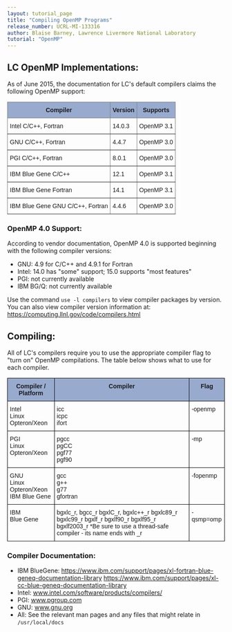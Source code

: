 ```yaml
---
layout: tutorial_page
title: "Compiling OpenMP Programs"
release_number: UCRL-MI-133316
author: Blaise Barney, Lawrence Livermore National Laboratory
tutorial: "OpenMP"
---
```


## LC OpenMP Implementations:

As of June 2015, the documentation for LC's default compilers claims the following OpenMP support:

<style type="text/css">
.tg  {border-collapse:collapse;border-spacing:0;}
.tg td{border-color:black;border-style:solid;border-width:1px;font-family:Arial, sans-serif;font-size:14px;
  overflow:hidden;padding:10px 5px;word-break:normal;}
.tg th{border-color:black;border-style:solid;border-width:1px;font-family:Arial, sans-serif;font-size:14px;
  font-weight:normal;overflow:hidden;padding:10px 5px;word-break:normal;}
.tg .tg-5iie{background-color:#98ABCE;border-color:inherit;font-weight:bold;text-align:center;vertical-align:top}
.tg .tg-0pky{border-color:inherit;text-align:left;vertical-align:top}
</style>
<table class="tg">
<thead>
  <tr>
    <th class="tg-5iie"><span style="background-color:#98ABCE">Compiler</span></th>
    <th class="tg-5iie"><span style="background-color:#98ABCE">Version</span></th>
    <th class="tg-5iie"><span style="background-color:#98ABCE">Supports</span></th>
  </tr>
</thead>
<tbody>
  <tr>
    <td class="tg-0pky">Intel C/C++, Fortran</td>
    <td class="tg-0pky">14.0.3</td>
    <td class="tg-0pky">OpenMP 3.1</td>
  </tr>
  <tr>
    <td class="tg-0pky">GNU C/C++, Fortran</td>
    <td class="tg-0pky">4.4.7</td>
    <td class="tg-0pky">OpenMP 3.0</td>
  </tr>
  <tr>
    <td class="tg-0pky">PGI C/C++, Fortran</td>
    <td class="tg-0pky">8.0.1</td>
    <td class="tg-0pky">OpenMP 3.0</td>
  </tr>
  <tr>
    <td class="tg-0pky">IBM Blue Gene C/C++</td>
    <td class="tg-0pky">12.1</td>
    <td class="tg-0pky">OpenMP 3.1</td>
  </tr>
  <tr>
    <td class="tg-0pky">IBM Blue Gene Fortran</td>
    <td class="tg-0pky">14.1</td>
    <td class="tg-0pky">OpenMP 3.1</td>
  </tr>
  <tr>
    <td class="tg-0pky">IBM Blue Gene GNU C/C++, Fortran</td>
    <td class="tg-0pky">4.4.6</td>
    <td class="tg-0pky">OpenMP 3.0</td>
  </tr>
</tbody>
</table>

### OpenMP 4.0 Support: 

According to vendor documentation, OpenMP 4.0 is supported beginning with the following compiler versions:
* GNU: 4.9 for C/C++ and 4.9.1 for Fortran
* Intel: 14.0 has "some" support; 15.0 supports "most features"
* PGI: not currently available
* IBM BG/Q: not currently available

Use the command `use -l compilers` to view compiler packages by version.
You can also view compiler version information at: https://computing.llnl.gov/code/compilers.html

## Compiling:

All of LC's compilers require you to use the appropriate compiler flag to "turn on" OpenMP compilations. The table below shows what to use for each compiler.

<style type="text/css">
.tg  {border-collapse:collapse;border-spacing:0;}
.tg td{border-color:black;border-style:solid;border-width:1px;font-family:Arial, sans-serif;font-size:14px;
  overflow:hidden;padding:10px 5px;word-break:normal;}
.tg th{border-color:black;border-style:solid;border-width:1px;font-family:Arial, sans-serif;font-size:14px;
  font-weight:normal;overflow:hidden;padding:10px 5px;word-break:normal;}
.tg .tg-xq0d{background-color:#98ABCE;font-weight:bold;text-align:center;vertical-align:top}
.tg .tg-0lax{text-align:left;vertical-align:top}
</style>
<table class="tg">
<thead>
  <tr>
    <th class="tg-xq0d"><span style="background-color:#98ABCE">Compiler / Platform</span></th>
    <th class="tg-xq0d"><span style="background-color:#98ABCE">Compiler</span></th>
    <th class="tg-xq0d"><span style="background-color:#98ABCE">Flag</span></th>
  </tr>
</thead>
<tbody>
  <tr>
    <td class="tg-0lax">Intel<br>Linux Opteron/Xeon</td>
    <td class="tg-0lax">icc<br>icpc<br>ifort</td>
    <td class="tg-0lax">-openmp</td>
  </tr>
  <tr>
    <td class="tg-0lax">PGI<br>Linux Opteron/Xeon</td>
    <td class="tg-0lax">pgcc<br>pgCC<br>pgf77<br>pgf90</td>
    <td class="tg-0lax">-mp</td>
  </tr>
  <tr>
    <td class="tg-0lax">GNU<br>Linux Opteron/Xeon<br>IBM Blue Gene</td>
    <td class="tg-0lax">gcc<br>g++<br>g77<br>gfortran</td>
    <td class="tg-0lax">-fopenmp</td>
  </tr>
  <tr>
    <td class="tg-0lax">IBM<br>Blue Gene </td>
    <td class="tg-0lax">bgxlc_r, bgcc_r bgxlC_r, bgxlc++_r bgxlc89_r bgxlc99_r bgxlf_r bgxlf90_r bgxlf95_r bgxlf2003_r *Be sure to use a thread-safe compiler - its name ends with _r</td>
    <td class="tg-0lax">-qsmp=omp</td>
  </tr>
</tbody>
</table>

### Compiler Documentation:

* IBM BlueGene: https://www.ibm.com/support/pages/xl-fortran-blue-geneq-documentation-library https://www.ibm.com/support/pages/xl-cc-blue-geneq-documentation-library
* Intel: www.intel.com/software/products/compilers/
* PGI: www.pgroup.com
* GNU: www.gnu.org
* All: See the relevant man pages and any files that might relate in `/usr/local/docs`

[//]: # "Old/broken links for IBM GlueGene compiler docs:  www-01.ibm.com/software/awdtools/fortran/ and www-01.ibm.com/software/awdtools/xlcpp "
